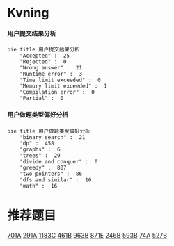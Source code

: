 # Kvning

<!-- tabs:start -->



#### **用户提交结果分析**

```mermaid
pie title 用户提交结果分析
    "Accepted" :  25
    "Rejected" :  0
    "Wrong answer" :  21
    "Runtime error" :  3
    "Time limit exceeded" :  0
    "Memory limit exceeded" :  1
    "Compilation error" :  0
    "Partial" :  0
```

#### **用户做题类型偏好分析**

```mermaid
pie title 用户做题类型偏好分析
    "binary search" :  21
    "dp" :  458
    "graphs" :  6
    "trees" :  29
    "divide and conquer" :  0
    "greedy" :  807
    "two pointers" :  86
    "dfs and similar" :  16
    "math" :  16
```



<!-- tabs:end -->
# 推荐题目
[701A](https://codeforces.com/contest/701/problem/A)
[291A](https://codeforces.com/contest/291/problem/A)
[1183C](https://codeforces.com/contest/1183/problem/C)
[461B](https://codeforces.com/contest/461/problem/B)
[963B](https://codeforces.com/contest/963/problem/B)
[871E](https://codeforces.com/contest/871/problem/E)
[246B](https://codeforces.com/contest/246/problem/B)
[593B](https://codeforces.com/contest/593/problem/B)
[74A](https://codeforces.com/contest/74/problem/A)
[527B](https://codeforces.com/contest/527/problem/B)
